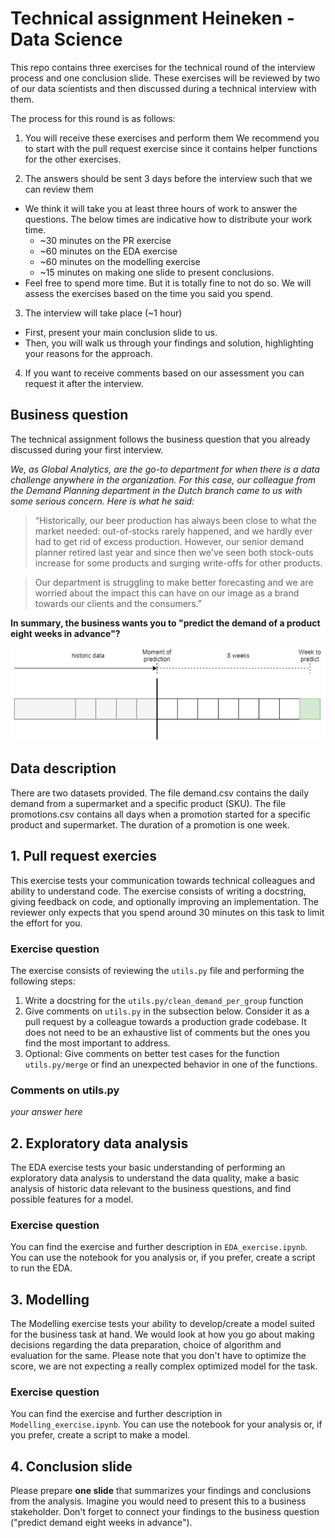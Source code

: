 # Technical assignment Heineken - Data Science

This repo contains three exercises for the technical round of the interview process and one conclusion slide. These exercises 
will be reviewed by two of our data scientists and then discussed during a technical interview with them.

The process for this round is as follows:
1. You will receive these exercises and perform them
  We recommend you to start with the pull request exercise since it contains helper functions for the other exercises.

2. The answers should be sent 3 days before the interview such that we can review them
  - We think it will take you at least three hours of work to answer the questions. The below times are indicative how to distribute your work time.
    - ~30 minutes on the PR exercise
    - ~60 minutes on the EDA exercise
    - ~60 minutes on the modelling exercise
    - ~15 minutes on making one slide to present conclusions.
  - Feel free to spend more time. But it is totally fine to not do so. We will assess the exercises based on the time you said you spend.

3. The interview will take place (~1 hour)
 - First, present your main conclusion slide to us.
 - Then, you will walk us through your findings and solution, highlighting your reasons for the approach.

4. If you want to receive comments based on our assessment you can request it after the interview.

## Business question
The technical assignment follows the business question that you already discussed during your first interview.

_We, as Global Analytics, are the go-to department for when there is a data challenge anywhere in the organization. For this case, our colleague from the Demand Planning department in the Dutch branch came to us with some serious concern. Here is what he said:_

> “Historically, our beer production has always been close to what the market needed: out-of-stocks rarely happened, and we hardly ever had to get rid of excess production. However, our senior demand planner retired last year and since then we've seen both stock-outs increase for some products and surging write-offs for other products.  

> Our department is struggling to make better forecasting and we are worried about the impact this can have on our image as a brand towards our clients and the consumers.” 


__In summary,  the business wants you to "predict the demand of a product eight weeks in advance"?__

![Prediction window](prediction_window.png)


## Data description
There are two datasets provided. The file demand.csv contains the daily demand from a supermarket and a specific product (SKU). The file promotions.csv contains all days when a promotion started for a specific product and supermarket. The duration of a promotion is one week.
 
## 1. Pull request exercies
This exercise tests your communication towards technical colleagues and ability to understand code. The exercise consists of writing a docstring, giving feedback on code, and optionally improving an implementation. The reviewer only expects that you spend around 30 minutes on this task to limit the effort for you. 

### Exercise question
The exercise consists of reviewing the `utils.py` file and performing the following steps:

1. Write a docstring for the `utils.py/clean_demand_per_group` function
2. Give comments on `utils.py` in the subsection below. Consider it as a pull request by a colleague towards a production grade codebase. It does not need to be an exhaustive list of comments but the ones you find the most important to address.
3. Optional: Give comments on better test cases for the function `utils.py/merge` or find an unexpected behavior in one of the functions. 

### Comments on utils.py

_your answer here_


## 2. Exploratory data analysis

The EDA exercise tests your basic understanding of performing an exploratory data analysis to understand the data quality, make a basic analysis of historic data relevant to the business questions, and find possible features for a model. 

### Exercise question
You can find the exercise and further description in `EDA_exercise.ipynb`. You can use the notebook for you analysis or, if you prefer, create a script to run the EDA. 

## 3. Modelling 

The Modelling exercise tests your ability to develop/create a model suited for the business task at hand. We would look at how you go about making decisions regarding the data preparation, choice of algorithm and evaluation for the same. Please note that you don't have to optimize the score, we are not expecting a really complex optimized model for the task.

### Exercise question
You can find the exercise and further description in `Modelling_exercise.ipynb`. You can use the notebook for your analysis or, if you prefer, create a script to make a model. 

## 4. Conclusion slide

Please prepare **one slide** that summarizes your findings and conclusions from the analysis. Imagine you would need to present this to a business stakeholder. Don't forget to connect your findings to the business question ("predict demand eight weeks in advance").